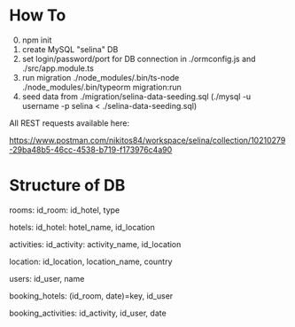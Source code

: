 # How To

0. npm init
1. create MySQL "selina" DB
2. set login/password/port for DB connection
   in ./ormconfig.js
   and ./src/app.module.ts
3. run migration
   ./node_modules/.bin/ts-node ./node_modules/.bin/typeorm migration:run
4. seed data from
   ./migration/selina-data-seeding.sql (./mysql -u username -p selina < ./selina-data-seeding.sql)

All REST requests available here:

https://www.postman.com/nikitos84/workspace/selina/collection/10210279-29ba48b5-46cc-4538-b719-f173976c4a90

# Structure of DB

rooms:
id_room: id_hotel, type

hotels:
id_hotel: hotel_name, id_location

activities:
id_activity: activity_name, id_location

location:
id_location, location_name, country

users:
id_user, name

booking_hotels:
(id_room, date)=key, id_user

booking_activities:
id_activity, id_user, date
